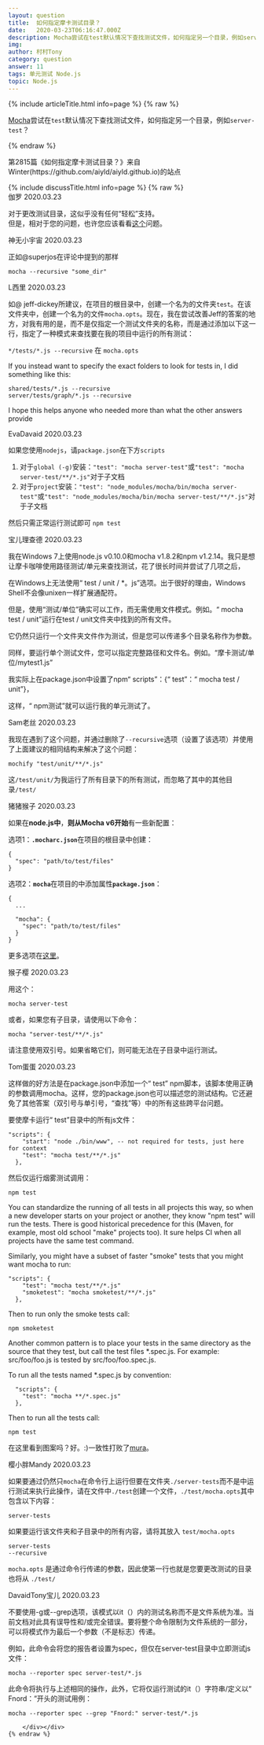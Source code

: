 ```yaml
---
layout: question
title:  如何指定摩卡测试目录？
date:   2020-03-23T06:16:47.000Z
description: Mocha尝试在test默认情况下查找测试文件，如何指定另一个目录，例如server-test？...
img: 
author: 村村Tony
category: question
answer: 11
tags: 单元测试 Node.js
topic: Node.js
---
```

<div class="article-root">
  <div class="article">
    {% include articleTitle.html info=page %}
    {% raw %}
    <div class="article-content"><p><a href="http://visionmedia.github.com/mocha/" rel="noreferrer"><font style="vertical-align: inherit;"><font style="vertical-align: inherit;">Mocha</font></font></a><font style="vertical-align: inherit;"><font style="vertical-align: inherit;">尝试在</font></font><code>test</code><font style="vertical-align: inherit;"><font style="vertical-align: inherit;">默认情况</font><font style="vertical-align: inherit;">下查找测试文件</font><font style="vertical-align: inherit;">，如何指定另一个目录，例如</font></font><code>server-test</code><font style="vertical-align: inherit;"><font style="vertical-align: inherit;">？</font></font></p></div>
    {% endraw %}
  </div>
  <p class="winter_mark">第2815篇《如何指定摩卡测试目录？》来自Winter(https://github.com/aiyld/aiyld.github.io)的站点</p>
  <div class="discuss-wrapper">
    {% include discussTitle.html info=page %}
    {% raw %}
    <div class="discuss-item">
        <div class="discuss-parent">
          <div class="discuss-meta">
            <span class="discuss-user">伽罗</span>
            <span class="discuss-time">2020.03.23</span>
          </div>
          <div class="discuss-comment"><p><font style="vertical-align: inherit;"><font style="vertical-align: inherit;">对于更改测试目录，这似乎没有任何“轻松”支持。</font></font><br><font style="vertical-align: inherit;"><font style="vertical-align: inherit;">
但是，</font><font style="vertical-align: inherit;">相对于您的问题</font><font style="vertical-align: inherit;">，也许您应该看看</font></font><a href="https://github.com/visionmedia/mocha/issues/341" rel="nofollow"><font style="vertical-align: inherit;"><font style="vertical-align: inherit;">这个</font></font></a><font style="vertical-align: inherit;"><font style="vertical-align: inherit;">问题。</font></font></p></div>
        </div></div><div class="discuss-item">
        <div class="discuss-parent">
          <div class="discuss-meta">
            <span class="discuss-user">神无小宇宙</span>
            <span class="discuss-time">2020.03.23</span>
          </div>
          <div class="discuss-comment"><p><font style="vertical-align: inherit;"><font style="vertical-align: inherit;">正如@superjos在评论中提到的那样</font></font></p>

<p><code>mocha --recursive "some_dir"</code></p></div>
        </div></div><div class="discuss-item">
        <div class="discuss-parent">
          <div class="discuss-meta">
            <span class="discuss-user">L西里</span>
            <span class="discuss-time">2020.03.23</span>
          </div>
          <div class="discuss-comment"><p><font style="vertical-align: inherit;"><font style="vertical-align: inherit;">如@ jeff-dickey所建议，在项目的根目录中，创建一个名为的文件夹</font></font><code>test</code><font style="vertical-align: inherit;"><font style="vertical-align: inherit;">。</font><font style="vertical-align: inherit;">在该文件夹中，创建一个名为的文件</font></font><code>mocha.opts</code><font style="vertical-align: inherit;"><font style="vertical-align: inherit;">。</font><font style="vertical-align: inherit;">现在，我在尝试改善Jeff的答案的地方，对我有用的是，而不是仅指定一个测试文件夹的名称，而是通过添加以下这一行，指定了一种模式来查找要在我的项目中运行的所有测试：</font></font></p>

<p><code>*/tests/*.js --recursive</code><font style="vertical-align: inherit;"><font style="vertical-align: inherit;"> 在 </font></font><code>mocha.opts</code></p>

<p>If you instead want to specify the exact folders to look for tests in, I did something like this:</p>

<pre><code>shared/tests/*.js --recursive<font></font>
server/tests/graph/*.js --recursive<font></font>
</code></pre>

<p>I hope this helps anyone who needed more than what the other answers provide</p></div>
        </div></div><div class="discuss-item">
        <div class="discuss-parent">
          <div class="discuss-meta">
            <span class="discuss-user">EvaDavaid</span>
            <span class="discuss-time">2020.03.23</span>
          </div>
          <div class="discuss-comment"><p><font style="vertical-align: inherit;"><font style="vertical-align: inherit;">如果您使用</font></font><code>nodejs</code><font style="vertical-align: inherit;"><font style="vertical-align: inherit;">，请</font></font><code>package.json</code><font style="vertical-align: inherit;"><font style="vertical-align: inherit;">在下方</font></font><code>scripts</code></p>

<ol>
<li><font style="vertical-align: inherit;"><font style="vertical-align: inherit;">对于</font></font><code>global (-g)</code><font style="vertical-align: inherit;"><font style="vertical-align: inherit;">安装：</font></font><code>"test": "mocha server-test"</code><font style="vertical-align: inherit;"><font style="vertical-align: inherit;">或</font></font><code>"test": "mocha server-test/**/*.js"</code><font style="vertical-align: inherit;"><font style="vertical-align: inherit;">对于子文档</font></font></li>
<li><font style="vertical-align: inherit;"><font style="vertical-align: inherit;">对于</font></font><code>project</code><font style="vertical-align: inherit;"><font style="vertical-align: inherit;">安装：</font></font><code>"test": "node_modules/mocha/bin/mocha server-test"</code><font style="vertical-align: inherit;"><font style="vertical-align: inherit;">或</font></font><code>"test": "node_modules/mocha/bin/mocha server-test/**/*.js"</code><font style="vertical-align: inherit;"><font style="vertical-align: inherit;">对于子文档</font></font></li>
</ol>

<p><font style="vertical-align: inherit;"><font style="vertical-align: inherit;">然后只需正常运行测试即可 </font></font><code>npm test</code></p></div>
        </div></div><div class="discuss-item">
        <div class="discuss-parent">
          <div class="discuss-meta">
            <span class="discuss-user">宝儿理查德</span>
            <span class="discuss-time">2020.03.23</span>
          </div>
          <div class="discuss-comment"><p><font style="vertical-align: inherit;"><font style="vertical-align: inherit;">我在Windows 7上使用node.js v0.10.0和mocha v1.8.2和npm v1.2.14。</font><font style="vertical-align: inherit;">我只是想让摩卡咖啡使用路径测试/单元来查找测试，花了很长时间并尝试了几项之后，</font></font></p>

<p><font style="vertical-align: inherit;"><font style="vertical-align: inherit;">在Windows上无法使用“ test / unit / *。js”选项。</font><font style="vertical-align: inherit;">出于很好的理由，Windows Shell不会像unixen一样扩展通配符。</font></font></p>

<p><font style="vertical-align: inherit;"><font style="vertical-align: inherit;">但是，使用“测试/单位”确实可以工作，而无需使用文件模式。</font><font style="vertical-align: inherit;">例如。</font><font style="vertical-align: inherit;">“ mocha test / unit”运行在test / unit文件夹中找到的所有文件。</font></font></p>

<p><font style="vertical-align: inherit;"><font style="vertical-align: inherit;">它仍然只运行一个文件夹文件作为测试，但是您可以传递多个目录名称作为参数。</font></font></p>

<p><font style="vertical-align: inherit;"><font style="vertical-align: inherit;">同样，要运行单个测试文件，您可以指定完整路径和文件名。</font><font style="vertical-align: inherit;">例如。</font><font style="vertical-align: inherit;">“摩卡测试/单位/mytest1.js”</font></font></p>

<p><font style="vertical-align: inherit;"><font style="vertical-align: inherit;">我实际上在package.json中设置了npm“ scripts”：{“ test”：“ mocha test / unit”}，</font></font></p>

<p><font style="vertical-align: inherit;"><font style="vertical-align: inherit;">这样，“ npm测试”就可以运行我的单元测试了。</font></font></p></div>
        </div></div><div class="discuss-item">
        <div class="discuss-parent">
          <div class="discuss-meta">
            <span class="discuss-user">Sam老丝</span>
            <span class="discuss-time">2020.03.23</span>
          </div>
          <div class="discuss-comment"><p><font style="vertical-align: inherit;"><font style="vertical-align: inherit;">我现在遇到了这个问题，并通过删除了</font></font><code>--recursive</code><font style="vertical-align: inherit;"><font style="vertical-align: inherit;">选项（设置</font><font style="vertical-align: inherit;">了该</font><font style="vertical-align: inherit;">选项）并使用了上面建议的相同结构</font><font style="vertical-align: inherit;">来解决了这个问题</font><font style="vertical-align: inherit;">：</font></font></p>

<p><code>mochify "test/unit/**/*.js"</code></p>

<p><font style="vertical-align: inherit;"><font style="vertical-align: inherit;">这</font></font><code>/test/unit/</code><font style="vertical-align: inherit;"><font style="vertical-align: inherit;">为我</font><font style="vertical-align: inherit;">运行了所有目录下的所有测试，</font><font style="vertical-align: inherit;">而忽略了其中的其他目录</font></font><code>/test/</code></p></div>
        </div></div><div class="discuss-item">
        <div class="discuss-parent">
          <div class="discuss-meta">
            <span class="discuss-user">猪猪猴子</span>
            <span class="discuss-time">2020.03.23</span>
          </div>
          <div class="discuss-comment"><p><font style="vertical-align: inherit;"><font style="vertical-align: inherit;">如果在</font></font><strong><font style="vertical-align: inherit;"><font style="vertical-align: inherit;">node.js中</font></font></strong><font style="vertical-align: inherit;"><font style="vertical-align: inherit;">，</font><strong><font style="vertical-align: inherit;">则从</font></strong></font><strong><font style="vertical-align: inherit;"><font style="vertical-align: inherit;">Mocha v6开始</font></font></strong><font style="vertical-align: inherit;"><font style="vertical-align: inherit;">有一些新配置</font><font style="vertical-align: inherit;">：</font></font></p>

<p><font style="vertical-align: inherit;"><font style="vertical-align: inherit;">选项1：</font></font><strong><code>.mocharc.json</code></strong><font style="vertical-align: inherit;"><font style="vertical-align: inherit;">在项目的根目录中</font><font style="vertical-align: inherit;">创建</font><font style="vertical-align: inherit;">：</font></font></p>

<pre><code>{<font></font>
  "spec": "path/to/test/files"<font></font>
}<font></font>
</code></pre>

<p><font style="vertical-align: inherit;"><font style="vertical-align: inherit;">选项2：</font></font><strong><code>mocha</code></strong><font style="vertical-align: inherit;"><font style="vertical-align: inherit;">在项目的中</font><font style="vertical-align: inherit;">添加</font><font style="vertical-align: inherit;">属性</font></font><strong><code>package.json</code></strong><font style="vertical-align: inherit;"><font style="vertical-align: inherit;">：</font></font></p>

<pre><code>{<font></font>
  ...<font></font>
<font></font>
  "mocha": {<font></font>
    "spec": "path/to/test/files"<font></font>
  }<font></font>
}<font></font>
</code></pre>

<p><font style="vertical-align: inherit;"><font style="vertical-align: inherit;">更多选项在</font></font><a href="https://mochajs.org/#configuring-mocha-nodejs" rel="noreferrer"><font style="vertical-align: inherit;"><font style="vertical-align: inherit;">这里</font></font></a><font style="vertical-align: inherit;"><font style="vertical-align: inherit;">。</font></font></p></div>
        </div></div><div class="discuss-item">
        <div class="discuss-parent">
          <div class="discuss-meta">
            <span class="discuss-user">猴子樱</span>
            <span class="discuss-time">2020.03.23</span>
          </div>
          <div class="discuss-comment"><p><font style="vertical-align: inherit;"><font style="vertical-align: inherit;">用这个：</font></font></p>

<pre><code>mocha server-test
</code></pre>

<p><font style="vertical-align: inherit;"><font style="vertical-align: inherit;">或者，如果您有子目录，请使用以下命令：</font></font></p>

<pre><code>mocha "server-test/**/*.js"
</code></pre>

<p><font style="vertical-align: inherit;"><font style="vertical-align: inherit;">请注意使用双引号。</font><font style="vertical-align: inherit;">如果省略它们，则可能无法在子目录中运行测试。</font></font></p></div>
        </div></div><div class="discuss-item">
        <div class="discuss-parent">
          <div class="discuss-meta">
            <span class="discuss-user">Tom蛋蛋</span>
            <span class="discuss-time">2020.03.23</span>
          </div>
          <div class="discuss-comment"><p><font style="vertical-align: inherit;"><font style="vertical-align: inherit;">这样做的好方法是在package.json中添加一个“ test” npm脚本，该脚本使用正确的参数调用mocha。</font><font style="vertical-align: inherit;">这样，您的package.json也可以描述您的测试结构。</font><font style="vertical-align: inherit;">它还避免了其他答案（双引号与单引号，“查找”等）中的所有这些跨平台问题。  </font></font></p>

<p><font style="vertical-align: inherit;"><font style="vertical-align: inherit;">要使摩卡运行“ test”目录中的所有js文件：</font></font></p>

<pre><code>"scripts": {<font></font>
    "start": "node ./bin/www", -- not required for tests, just here for context<font></font>
    "test": "mocha test/**/*.js"<font></font>
  },<font></font>
</code></pre>

<p><font style="vertical-align: inherit;"><font style="vertical-align: inherit;">然后仅运行烟雾测试调用：</font></font></p>

<pre><code>npm test
</code></pre>

<p>You can standardize the running of all tests in all projects this way, so when a new developer starts on your project or another, they know "npm test" will run the tests.  There is good historical precedence for this (Maven, for example, most old school "make" projects too).  It sure helps CI when all projects have the same test command.</p>

<p>Similarly, you might have a subset of faster "smoke" tests that you might want mocha to run:</p>

<pre><code>"scripts": {<font></font>
    "test": "mocha test/**/*.js"<font></font>
    "smoketest": "mocha smoketest/**/*.js"<font></font>
  },<font></font>
</code></pre>

<p>Then to run only the smoke tests call:</p>

<pre><code>npm smoketest
</code></pre>

<p>Another common pattern is to place your tests in the same directory as the source that they test, but call the test files *.spec.js.  For example: src/foo/foo.js is tested by src/foo/foo.spec.js.</p>

<p>To run all the tests named *.spec.js by convention:</p>

<pre><code>  "scripts": {<font></font>
    "test": "mocha **/*.spec.js"<font></font>
  },<font></font>
</code></pre>

<p>Then to run all the tests call:</p>

<pre><code>npm test
</code></pre>

<p><font style="vertical-align: inherit;"><font style="vertical-align: inherit;">在这里看到图案吗？</font><font style="vertical-align: inherit;">好。</font><font style="vertical-align: inherit;">:)一致性打败了</font></font><a href="https://en.wikipedia.org/wiki/Mura_(Japanese_term)" rel="noreferrer"><font style="vertical-align: inherit;"><font style="vertical-align: inherit;">mura</font></font></a><font style="vertical-align: inherit;"><font style="vertical-align: inherit;">。</font></font></p></div>
        </div></div><div class="discuss-item">
        <div class="discuss-parent">
          <div class="discuss-meta">
            <span class="discuss-user">樱小胖Mandy</span>
            <span class="discuss-time">2020.03.23</span>
          </div>
          <div class="discuss-comment"><p><font style="vertical-align: inherit;"><font style="vertical-align: inherit;">如果要通过仍然只</font></font><code>mocha</code><font style="vertical-align: inherit;"><font style="vertical-align: inherit;">在命令行上运行但要在文件夹</font></font><code>./server-tests</code><font style="vertical-align: inherit;"><font style="vertical-align: inherit;">而不是中</font><font style="vertical-align: inherit;">运行测试来执行此操作，请在文件</font><font style="vertical-align: inherit;">中</font></font><code>./test</code><font style="vertical-align: inherit;"><font style="vertical-align: inherit;">创建一个文件，</font></font><code>./test/mocha.opts</code><font style="vertical-align: inherit;"><font style="vertical-align: inherit;">其中包含以下内容：</font></font></p>

<pre><code>server-tests
</code></pre>

<p><font style="vertical-align: inherit;"><font style="vertical-align: inherit;">如果要运行该文件夹和子目录中的所有内容，请将其放入 </font></font><code>test/mocha.opts</code></p>

<pre><code>server-tests<font></font>
--recursive<font></font>
</code></pre>

<p><code>mocha.opts</code><font style="vertical-align: inherit;"><font style="vertical-align: inherit;"> 是通过命令行传递的参数，因此使第一行也就是您要更改测试的目录也将从 </font></font><code>./test/</code></p></div>
        </div></div><div class="discuss-item">
        <div class="discuss-parent">
          <div class="discuss-meta">
            <span class="discuss-user">DavaidTony宝儿</span>
            <span class="discuss-time">2020.03.23</span>
          </div>
          <div class="discuss-comment"><p><font style="vertical-align: inherit;"><font style="vertical-align: inherit;">不要使用-g或--grep选项，该模式以it（）内的测试名称而不是文件系统为准。</font><font style="vertical-align: inherit;">当前文档对此具有误导性和/或完全错误。</font><font style="vertical-align: inherit;">要将整个命令限制为文件系统的一部分，可以将模式作为最后一个参数（不是标志）传递。</font></font></p>

<p><font style="vertical-align: inherit;"><font style="vertical-align: inherit;">例如，此命令会将您的报告者设置为spec，但仅在server-test目录中立即测试js文件：</font></font></p>

<pre><code>mocha --reporter spec server-test/*.js
</code></pre>

<p><font style="vertical-align: inherit;"><font style="vertical-align: inherit;">此命令将执行与上述相同的操作，此外，它将仅运行测试的it（）字符串/定义以“ Fnord：”开头的测试用例：</font></font></p>

<pre><code>mocha --reporter spec --grep "Fnord:" server-test/*.js
</code></pre></div>
        </div></div>
    {% endraw %}
  </div>
<div>
